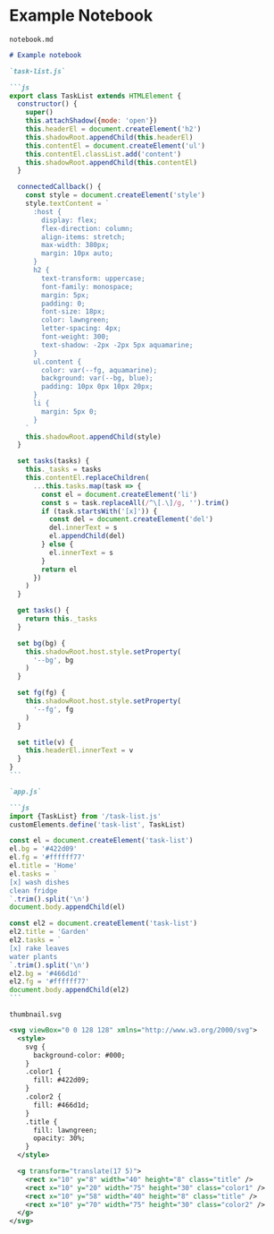 # Example Notebook

`notebook.md`

````md
# Example notebook

`task-list.js`

```js
export class TaskList extends HTMLElement {
  constructor() {
    super()
    this.attachShadow({mode: 'open'})
    this.headerEl = document.createElement('h2')
    this.shadowRoot.appendChild(this.headerEl)
    this.contentEl = document.createElement('ul')
    this.contentEl.classList.add('content')
    this.shadowRoot.appendChild(this.contentEl)
  }

  connectedCallback() {
    const style = document.createElement('style')
    style.textContent = `
      :host {
        display: flex;
        flex-direction: column;
        align-items: stretch;
        max-width: 380px;
        margin: 10px auto;
      }
      h2 {
        text-transform: uppercase;
        font-family: monospace;
        margin: 5px;
        padding: 0;
        font-size: 18px;
        color: lawngreen;
        letter-spacing: 4px;
        font-weight: 300;
        text-shadow: -2px -2px 5px aquamarine;
      }
      ul.content {
        color: var(--fg, aquamarine);
        background: var(--bg, blue);
        padding: 10px 0px 10px 20px;
      }
      li {
        margin: 5px 0;
      }
    `
    this.shadowRoot.appendChild(style)
  }

  set tasks(tasks) {
    this._tasks = tasks
    this.contentEl.replaceChildren(
      ...this.tasks.map(task => {
        const el = document.createElement('li')
        const s = task.replaceAll(/^\[.\]/g, '').trim()
        if (task.startsWith('[x]')) {
          const del = document.createElement('del')
          del.innerText = s
          el.appendChild(del)
        } else {
          el.innerText = s
        }
        return el
      })
    )
  }

  get tasks() {
    return this._tasks
  }

  set bg(bg) {
    this.shadowRoot.host.style.setProperty(
      '--bg', bg
    )
  }

  set fg(fg) {
    this.shadowRoot.host.style.setProperty(
      '--fg', fg
    )
  }

  set title(v) {
    this.headerEl.innerText = v
  }
}
```

`app.js`

```js
import {TaskList} from '/task-list.js'
customElements.define('task-list', TaskList)

const el = document.createElement('task-list')
el.bg = '#422d09'
el.fg = '#ffffff77'
el.title = 'Home'
el.tasks = `
[x] wash dishes
clean fridge
`.trim().split('\n')
document.body.appendChild(el)

const el2 = document.createElement('task-list')
el2.title = 'Garden'
el2.tasks = `
[x] rake leaves
water plants
`.trim().split('\n')
el2.bg = '#466d1d'
el2.fg = '#ffffff77'
document.body.appendChild(el2)
```


````

`thumbnail.svg`

```svg
<svg viewBox="0 0 128 128" xmlns="http://www.w3.org/2000/svg">
  <style>
    svg {
      background-color: #000;
    }
    .color1 {
      fill: #422d09;
    }
    .color2 {
      fill: #466d1d;
    }
    .title {
      fill: lawngreen;
      opacity: 30%;
    }
  </style>

  <g transform="translate(17 5)">
    <rect x="10" y="8" width="40" height="8" class="title" />
    <rect x="10" y="20" width="75" height="30" class="color1" />
    <rect x="10" y="58" width="40" height="8" class="title" />
    <rect x="10" y="70" width="75" height="30" class="color2" />
  </g>
</svg>
```

